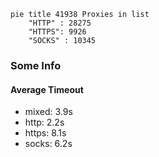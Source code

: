 
```mermaid
pie title 41938 Proxies in list
    "HTTP" : 28275
    "HTTPS": 9926
    "SOCKS" : 10345
```

### Some Info
#### Average Timeout

- mixed: 3.9s
- http: 2.2s
- https: 8.1s
- socks: 6.2s
